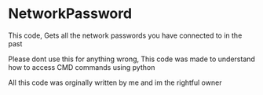 # NetworkPassword
This code, Gets all the network passwords you have connected to in the past

Please dont use this for anything wrong, This code was made to understand how to access CMD commands using python

All this code was orginally written by me and im the rightful owner
